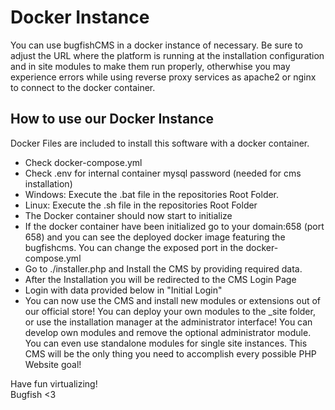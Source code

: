 # Docker Instance
You can use bugfishCMS in a docker instance of necessary. Be sure to adjust the URL where the platform is running at the installation configuration and in site modules to make them run properly, otherwhise you may experience errors while using reverse proxy services as apache2 or nginx to connect to the docker container.

## How to use our Docker Instance
Docker Files are included to install this software with a docker container.

- Check docker-compose.yml
- Check .env for internal container mysql password (needed for cms installation)
- Windows: Execute the .bat file in the repositories Root Folder.
- Linux: Execute the .sh file in the repositories Root Folder
- The Docker container should now start to initialize
- If the docker container have been initialized go to your domain:658 (port 658) and you can see the deployed docker image featuring the bugfishcms. You can change the exposed port in the docker-compose.yml
- Go to ./installer.php and Install the CMS by providing required data.
- After the Installation you will be redirected to the CMS Login Page
- Login with data provided below in "Initial Login"
- You can now use the CMS and install new modules or extensions out of our official store! You can deploy your own modules to the _site folder, or use the installation manager at the administrator interface! You can develop own modules and remove the optional administrator module. You can even use standalone modules for single site instances. This CMS will be the only thing you need to accomplish every possible PHP Website goal!

Have fun virtualizing!  
Bugfish <3 
